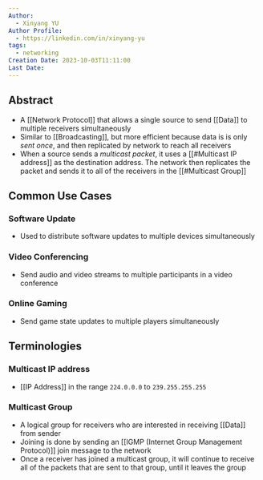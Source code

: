 ```yaml
---
Author:
  - Xinyang YU
Author Profile:
  - https://linkedin.com/in/xinyang-yu
tags:
  - networking
Creation Date: 2023-10-03T11:11:00
Last Date:
---
```

## Abstract
- A [[Network Protocol]] that allows a single source to send [[Data]] to multiple receivers simultaneously
- Similar to [[Broadcasting]], but more efficient because data is is only *sent once*, and then replicated by network to reach all receivers
- When a source sends a *multicast packet*, it uses a [[#Multicast IP address]] as the destination address. The network then replicates the packet and sends it to all of the receivers in the [[#Multicast Group]]


## Common Use Cases
### Software Update
- Used to distribute software updates to multiple devices simultaneously
### Video Conferencing
- Send audio and video streams to multiple participants in a video conference
### Online Gaming
- Send game state updates to multiple players simultaneously


## Terminologies
### Multicast IP address
- [[IP Address]] in the range `224.0.0.0` to `239.255.255.255`

### Multicast Group
- A logical group for receivers who are interested in receiving [[Data]] from sender
- Joining is done by sending an [[IGMP (Internet Group Management Protocol)]] join message to the network
- Once a receiver has joined a multicast group, it will continue to receive all of the packets that are sent to that group, until it leaves the group